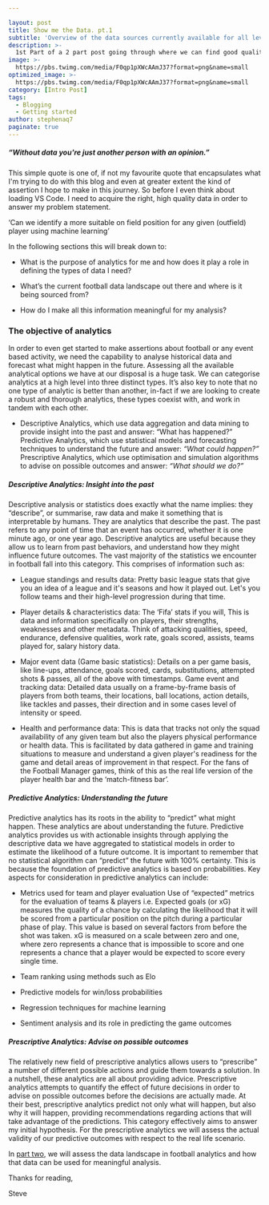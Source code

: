 ```yaml
---

layout: post
title: Show me the Data. pt.1
subtitle: 'Overview of the data sources currently available for all levels'
description: >-
  1st Part of a 2 part post going through where we can find good quality & free data for analysis.
image: >-
  https://pbs.twimg.com/media/F0qp1pXWcAAmJ37?format=png&name=small
optimized_image: >-
  https://pbs.twimg.com/media/F0qp1pXWcAAmJ37?format=png&name=small
category: [Intro Post]
tags:
  - Blogging
  - Getting started
author: stephenaq7
paginate: true
---
```


##### *“Without data you're just another person with an opinion.”*

This simple quote is one of, if not my favourite quote that encapsulates what I'm trying to do with this blog and even at greater extent the kind of assertion I hope to make in this journey. So before I even think about loading VS Code. I need to acquire the right, high quality data in order to answer my problem statement.

‘Can we identify a more suitable on field position for any given (outfield) player using machine learning’

In the following sections this will break down to:

- What is the purpose of analytics for me and how does it play a role in defining the types of data I need?

- What’s the current football data landscape out there and where is it being sourced from?

- How do I make all this information meaningful for my analysis?

### The objective of analytics

In order to even get started to make assertions about football or any event based activity, we need the capability to analyse historical data and forecast what might happen in the future. Assessing all the available analytical options we have at our disposal is a huge task. We can categorise analytics at a high level into three distinct types. It’s also key to note that no one type of analytic is better than another, in-fact if we are looking to create a robust and thorough analytics, these types coexist with, and work in tandem with each other.

- Descriptive Analytics, which use data aggregation and data mining to provide insight into the past and answer: “What has happened?”
Predictive Analytics, which use statistical models and forecasting techniques to understand the future and answer: *“What could happen?”*
Prescriptive Analytics, which use optimisation and simulation algorithms to advise on possible outcomes and answer: *“What should we do?”*

##### Descriptive Analytics: Insight into the past

Descriptive analysis or statistics does exactly what the name implies: they “describe”, or summarise, raw data and make it something that is interpretable by humans. They are analytics that describe the past. The past refers to any point of time that an event has occurred, whether it is one minute ago, or one year ago. Descriptive analytics are useful because they allow us to learn from past behaviors, and understand how they might influence future outcomes.
The vast majority of the statistics we encounter in football fall into this category. This comprises of information such as: 

- League standings and results data: Pretty basic league stats that give you an idea of a league and it's seasons and how it played out. Let's you follow teams and their high-level progression during that time.

- Player details & characteristics data: The ‘Fifa’ stats if you will, This is data and information specifically on players, their strengths, weaknesses and other metadata. Think of attacking qualities, speed, endurance, defensive qualities, work rate, goals scored, assists, teams played for, salary history data.

- Major event data (Game basic statistics): Details on a per game basis, like line-ups, attendance, goals scored, cards, substitutions, attempted shots & passes, all of the above with timestamps.
Game event and tracking data: Detailed data usually on a frame-by-frame basis of players from both teams, their locations, ball locations, action details, like tackles and passes, their direction and in some cases level of intensity or speed.

- Health and performance data: This is data that tracks not only the squad availability of any given team but also the players physical performance or health data. This is facilitated by data gathered in game and training situations to measure and understand a given player's readiness for the game and detail areas of improvement in that respect. For the fans of the Football Manager games, think of this as the real life version of the player health bar and the ‘match-fitness bar’.

##### Predictive Analytics: Understanding the future

Predictive analytics has its roots in the ability to “predict” what might happen. These analytics are about understanding the future. Predictive analytics provides us with actionable insights through applying the descriptive data we have aggregated to statistical models in order to estimate the likelihood of a future outcome. It is important to remember that no statistical algorithm can “predict” the future with 100% certainty. This is because the foundation of predictive analytics is based on probabilities. Key aspects for consideration in predictive analytics can include:

- Metrics used for team and player evaluation
Use of “expected” metrics for the evaluation of teams & players i.e. Expected goals (or xG) measures the quality of a chance by calculating the likelihood that it will be scored from a particular position on the pitch during a particular phase of play. This value is based on several factors from before the shot was taken. xG is measured on a scale between zero and one, where zero represents a chance that is impossible to score and one represents a chance that a player would be expected to score every single time.

- Team ranking using methods such as Elo 

- Predictive models for win/loss probabilities

- Regression techniques for machine learning

- Sentiment analysis and its role in predicting the game outcomes


##### Prescriptive Analytics: Advise on possible outcomes

The relatively new field of prescriptive analytics allows users to “prescribe” a number of different possible actions and guide them towards a solution. In a nutshell, these analytics are all about providing advice. Prescriptive analytics attempts to quantify the effect of future decisions in order to advise on possible outcomes before the decisions are actually made. At their best, prescriptive analytics predict not only what will happen, but also why it will happen, providing recommendations regarding actions that will take advantage of the predictions. This category effectively aims to answer my initial hypothesis. 
For the prescriptive analytics we will assess the actual validity of our predictive outcomes with respect to the real life scenario. 

In [part two](https://steveaq.github.io/posts/Show-Me-The-Data-pt2/), we will assess the data landscape in football analytics and how that data can be used for meaningful analysis.
 
 Thanks for reading,

 Steve
